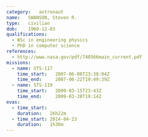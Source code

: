 ```yaml
---
category:	astronaut
name:	SWANSON, Steven R.
type:	civilian
dob:	1960-12-03
qualifications:
  - BSc in engineering physics
  - PhD in computer science
references:
  - http://www.nasa.gov/pdf/740566main_current.pdf
missions:
  - name: STS-117
    time_start:   2007-06-08T23:38:04Z
    time_end:     2007-06-22T19:49:39Z
  - name: STS-119
    time_start:   2009-03-15T23:43Z
    time_end:     2009-03-28T19:14Z
evas:
  - time_start: 
    duration:   26h22m
  - time_start: 2014-04-23
    duration:   1h36m
---
```

